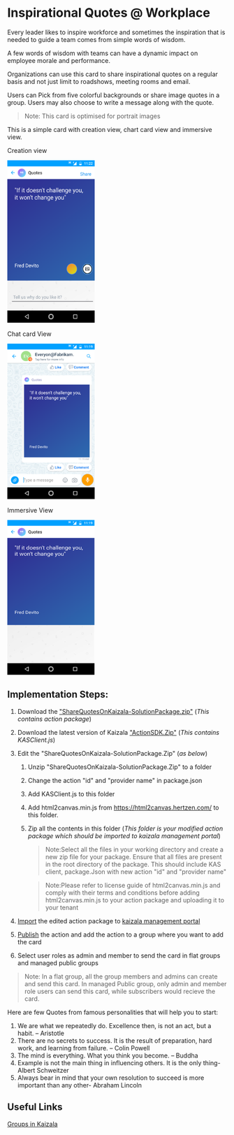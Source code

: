 # Inspirational Quotes @ Workplace

Every leader likes to inspire workforce and sometimes the inspiration that is needed to guide a team comes from simple words of wisdom.

A few words of wisdom with teams can have a dynamic impact on employee morale and performance. 

Organizations can use this card to share inspirational quotes on a regular basis and not just limit to roadshows, meeting rooms and email.

Users can Pick from five colorful backgrounds or share image quotes in a group. Users may also choose to write a message along with the quote. 

> Note: This card is optimised for portrait images 

This is a simple card with creation view, chart card view and immersive view.

Creation view

<img src="InspirationalQuotes@WorkplaceImages/1.png" alt="Chat card view Logo" width="200" />

Chat card View

<img src="InspirationalQuotes@WorkplaceImages/2.png" alt="Chat card view Logo" width="200" />

Immersive View

<img src="InspirationalQuotes@WorkplaceImages/3.png" alt="Chat card view Logo" width="200" />

## Implementation Steps:
1. Download the ["ShareQuotesOnKaizala-SolutionPackage.zip"](ShareQuotesOnKaizala-SolutionPackage.zip) (*This contains action package*)
2. Download the latest version of Kaizala ["ActionSDK.Zip"](https://manage.kaiza.la/MiniApps/DownloadSDK)  (*This contains KASClient.js*)
3. Edit the "ShareQuotesOnKaizala-SolutionPackage.Zip" (*as below*)
   1. Unzip "ShareQuotesOnKaizala-SolutionPackage.Zip" to a folder
   2. Change the action "id" and "provider name" in package.json
   3. Add KASClient.js to this folder 
   4. Add html2canvas.min.js from https://html2canvas.hertzen.com/ to this folder.
   5. Zip all the contents in this folder (*This folder is your modified action package which should be imported to kaizala management portal*)
   		
       > Note:Select all the files in your working directory and create a new zip file for your package. Ensure that all files are present in the root directory of the package. This should include KAS client, package.Json with new action "id" and "provider name"
        
       > Note:Please refer to license guide of html2canvas.min.js and comply with their terms and conditions before adding html2canvas.min.js to your  action package and uploading it to your tenant

4.  [Import](https://docs.microsoft.com/en-us/kaizala/actions/publish#import-kaizala-action) the edited action package to [kaizala management portal](https://manage.kaiza.la/)
5. [Publish](https://docs.microsoft.com/en-us/kaizala/actions/publish) the action and add the action to a group where you want to add the card
6. Select user roles as admin and member to send the card in flat groups and managed public groups

> Note: In a flat group, all the group members and admins can create and send this card. In managed Public group, only admin and member role users can send this card, while subscribers would recieve the card.

Here are few Quotes from famous personalities that will help you to start:

 1. We are what we repeatedly do. Excellence then, is not an act, but a habit. – Aristotle
 2. There are no secrets to success. It is the result of preparation, hard work, and learning from failure. – Colin Powell
 3. The mind is everything. What you think you become. – Buddha
 4. Example is not the main thing in influencing others. It is the only thing- Albert Schweitzer
 5. Always bear in mind that your own resolution to succeed is more important than any other- Abraham Lincoln

## Useful Links

[Groups in Kaizala](https://docs.microsoft.com/en-us/kaizala/partnerdocs/groupsinkaizala)

